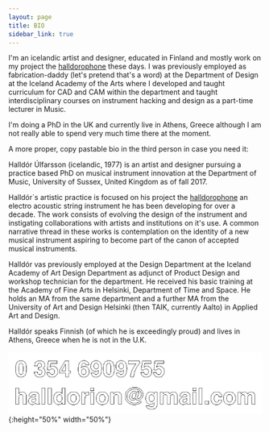 ```yaml
---
layout: page
title: BIO
sidebar_link: true
---
```

I'm an icelandic artist and designer, educated in Finland and mostly work on my project the [halldorophone](http://halldorophone.info) these days. I was previously employed as fabrication-daddy (let's pretend that's a word) at the Department of Design at the Iceland Academy of the Arts where I developed and taught curriculum for CAD and CAM within the department and taught interdisciplinary courses on instrument hacking and design as a part-time lecturer in Music.

I'm doing a PhD in the UK and currently live in Athens, Greece although I am not really able to spend very much time there at the moment.

A more proper, copy pastable bio in the third person in case you need it:

Halldór Úlfarsson (icelandic, 1977) is an artist and designer pursuing a practice based PhD on musical instrument innovation at the Department of Music, University of Sussex, United Kingdom as of fall 2017.

Halldór´s artistic practice is focused on his project the [halldorophone](http://halldorophone.info) an electro acoustic string instrument he has been developing for over a decade. The work consists of evolving the design of the instrument and instigating collaborations with artists and institutions on it's use. A common narrative thread in these works is contemplation on the identity of a new musical instrument aspiring to become part of the canon of accepted musical instruments.

Halldór vas previously employed at the Design Department at the Iceland Academy of Art Design Department as adjunct of Product Design and workshop technician for the department. He received his basic training at the Academy of Fine Arts in Helsinki, Department of Time and Space. He holds an MA from the same department and a further MA from the University of Art and Design Helsinki (then TAIK, currently Aalto) in Applied Art and Design.

Halldór speaks Finnish (of which he is exceedingly proud) and lives in Athens, Greece when he is not in the U.K.  
<span>
<br>
</span>
![hit me up!](/img/honk.png){:height="50%" width="50%"}

